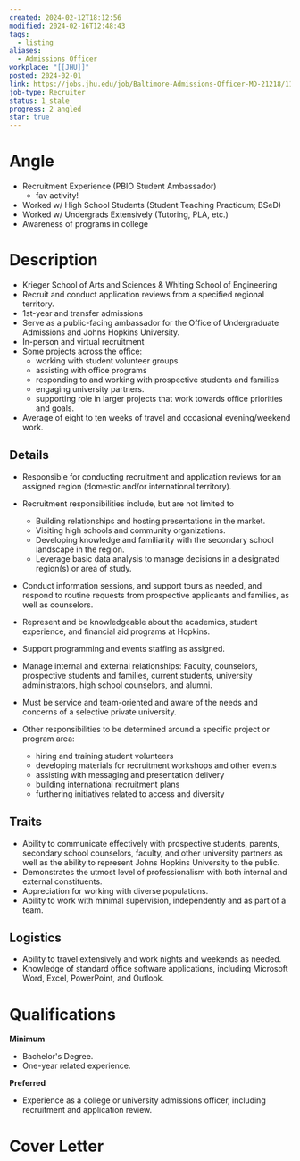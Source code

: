 ```yaml
---
created: 2024-02-12T18:12:56
modified: 2024-02-16T12:48:43
tags:
  - listing
aliases:
  - Admissions Officer
workplace: "[[JHU]]"
posted: 2024-02-01
link: https://jobs.jhu.edu/job/Baltimore-Admissions-Officer-MD-21218/1105048300/
job-type: Recruiter
status: 1_stale
progress: 2 angled
star: true
---
```

# Angle
- Recruitment Experience (PBIO Student Ambassador)
	- fav activity!
- Worked w/ High School Students (Student Teaching Practicum; BSeD)
- Worked w/ Undergrads Extensively (Tutoring, PLA, etc.)
- Awareness of programs in college
# Description
- Krieger School of Arts and Sciences & Whiting School of Engineering
- Recruit and conduct application reviews from a specified regional territory.
- 1st-year and transfer admissions
- Serve as a public-facing ambassador for the Office of Undergraduate Admissions and Johns Hopkins University.
- In-person and virtual recruitment
- Some projects across the office:
	- working with student volunteer groups
	- assisting with office programs
	- responding to and working with prospective students and families
	- engaging university partners.
	- supporting role in larger projects that work towards office priorities and goals.
- Average of eight to ten weeks of travel and occasional evening/weekend work.

## Details
- Responsible for conducting recruitment and application reviews for an assigned region (domestic and/or international territory).
- Recruitment responsibilities include, but are not limited to
	- Building relationships and hosting presentations in the market.
	- Visiting high schools and community organizations.
	- Developing knowledge and familiarity with the secondary school landscape in the region. 
	- Leverage basic data analysis to manage decisions in a designated region(s) or area of study.

- Conduct information sessions, and support tours as needed, and respond to routine requests from prospective applicants and families, as well as counselors.
- Represent and be knowledgeable about the academics, student experience, and financial aid programs at Hopkins.

- Support programming and events staffing as assigned.
- Manage internal and external relationships: Faculty, counselors, prospective students and families, current students, university administrators, high school counselors, and alumni.
- Must be service and team-oriented and aware of the needs and concerns of a selective private university.

- Other responsibilities to be determined around a specific project or program area:
	- hiring and training student volunteers
	- developing materials for recruitment workshops and other events
	- assisting with messaging and presentation delivery
	- building international recruitment plans
	- furthering initiatives related to access and diversity

## Traits
- Ability to communicate effectively with prospective students, parents, secondary school counselors, faculty, and other university partners as well as the ability to represent Johns Hopkins University to the public.
- Demonstrates the utmost level of professionalism with both internal and external constituents.
- Appreciation for working with diverse populations.
- Ability to work with minimal supervision, independently and as part of a team.
## Logistics
- Ability to travel extensively and work nights and weekends as needed.
- Knowledge of standard office software applications, including Microsoft Word, Excel, PowerPoint, and Outlook.
# Qualifications
**Minimum**
- Bachelor's Degree.
- One-year related experience.

**Preferred**
- Experience as a college or university admissions officer, including recruitment and application review.
# Cover Letter
